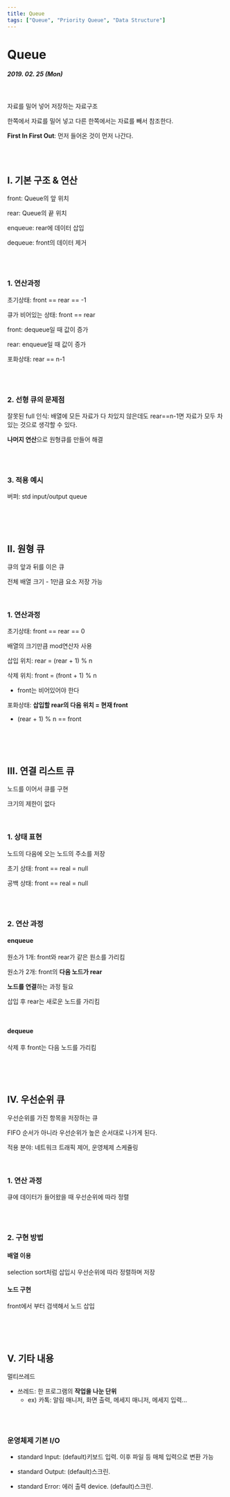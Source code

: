 ```yaml
---
title: Queue
tags: ["Queue", "Priority Queue", "Data Structure"]
---
```




# Queue

##### 2019. 02. 25 (Mon)

<br>

자료를 밀어 넣어 저장하는 자료구조

한쪽에서 자료를 밀어 넣고 다른 한쪽에서는 자료를 빼서 참조한다.

**First In First Out**: 먼저 들어온 것이 먼저 나간다.

<br>

<br>

## I. 기본 구조 & 연산

front: Queue의 앞 위치

rear: Queue의 끝 위치

enqueue: rear에 데이터 삽입

dequeue: front의 데이터 제거

<br>

<br>

### 1. 연산과정

초기상태: front == rear == -1

큐가 비어있는 상태: front == rear

front: dequeue일 때 값이 증가

rear: enqueue일 때 값이 증가

포화상태: rear == n-1

<br>

<br>

### 2. 선형 큐의 문제점

잘못된 full 인식: 배열에 모든 자료가 다 차있지 않은데도 rear==n-1면 자료가 모두 차있는 것으로 생각할 수 있다.

**나머지 연산**으로 원형큐를 만들어 해결

<br>

<br>

### 3. 적용 예시

버퍼: std input/output queue

<br>

<br>

<br>

## II. 원형 큐

큐의 앞과 뒤를 이은 큐

전체 배열 크기 - 1만큼 요소 저장 가능

<br>

### 1. 연산과정

초기상태: front == rear == 0

배열의 크기만큼 mod연산자 사용

삽입 위치: rear = (rear + 1) % n

삭제 위치: front = (front + 1) % n

- front는 비어있어야 한다

포화상태: **삽입할 rear의 다음 위치 = 현재 front**

- (rear + 1) % n == front

<br>

<br>

<br>

## III. 연결 리스트 큐

노드를 이어서 큐를 구현

크기의 제한이 없다

<br>

### 1. 상태 표현

노드의 다음에 오는 노드의 주소를 저장

초기 상태: front == real = null

공백 상태: front == real = null

<br>

<br>

### 2. 연산 과정

#### enqueue

원소가 1개: front와 rear가 같은 원소를 가리킴

원소가 2개: front의 **다음 노드가 rear**

**노드를 연결**하는 과정 필요

삽입 후 rear는 새로운 노드를 가리킴

<br>

#### dequeue

삭제 후 front는 다음 노드를 가리킴

<br>

<br>

<Br>

## IV. 우선순위 큐

우선순위를 가진 항목을 저장하는 큐

FIFO 순서가 아니라 우선순위가 높은 순서대로 나가게 된다.

적용 분야: 네트워크 트래픽 제어, 운영체제 스케쥴링

<br>

### 1. 연산 과정

큐에 데이터가 들어왔을 때 우선순위에 따라 정렬

<br>

<br>

### 2. 구현 방법

#### 배열 이용

selection sort처럼 삽입시 우선순위에 따라 정렬하며 저장

#### 노드 구현

front에서 부터 검색해서 노드 삽입

<br>

<br>

<br>

## V. 기타 내용

멀티쓰레드
- 쓰레드: 한 프로그램의 **작업을 나눈 단위**
  - ex) 카톡: 알림 매니저, 화면 출력, 메세지 매니저, 메세지 입력...

<br>

<br>

### 운영체제 기본 I/O

- standard Input: (default)키보드 입력. 이후 파일 등 매체 입력으로 변환 가능

- standard Output: (default)스크린.

- standard Error: 에러 출력 device. (default)스크린.

